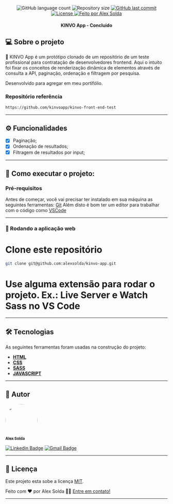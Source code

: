 <p align="center">
  <img alt="GitHub language count" src="https://img.shields.io/github/languages/count/alexsolda/kinvo-app">

  <img alt="Repository size" src="https://img.shields.io/github/repo-size/alexsolda/kinvo-app">
  
  <a href="https://github.com/alexsolda/kinvo-app/commits/developing">
    <img alt="GitHub last commit" src="https://img.shields.io/github/last-commit/alexsolda/kinvo-app">
  </a>
    
   
  <a href="https://github.com/alexsolda/kinvo-app/blob/main/LICENSE">
	<img alt="License" src="https://img.shields.io/github/license/alexsolda/kinvo-app">
  </a>

  <a href="https://www.linkedin.com/in/alexsolda/">
    <img alt="Feito por Alex Solda" src="https://img.shields.io/badge/feito%20por-Alex-Solda">
  </a>
 
  
 
</p>

<h4 align="center"> 
  KINVO App - Concluído
</h4>




## 💻 Sobre o projeto

:bank: KINVO App é um protótipo clonado de um repositório de um teste profissional para contratação de desenvolvedores frontend. Aqui o intuito foi fixar os conceitos de renderização dinâmica de elementos através de consulta a API, paginação, ordenação e filtragem por pesquisa.


Desenvolvido para agregar em meu portifólio.

### Repositório referência

```bash
https://github.com/kinvoapp/kinvo-front-end-test
```

---

## ⚙️ Funcionalidades

- [x] Paginação;
- [x] Ordenação de resultados;
- [x] Filtragem de resultados por input;

---


## 🚀 Como executar o projeto:

### Pré-requisitos

Antes de começar, você vai precisar ter instalado em sua máquina as seguintes ferramentas:
[Git](https://git-scm.com)
Além disto é bom ter um editor para trabalhar com o código como [VSCode](https://code.visualstudio.com/)

---

### 🧭 Rodando a aplicação web


# Clone este repositório
```bash
git clone git@github.com:alexsolda/kinvo-app.git
```

# Use alguma extensão para rodar o projeto. Ex.: Live Server e Watch Sass no VS Code

---

## 🛠 Tecnologias

As seguintes ferramentas foram usadas na construção do projeto:


-   **[HTML](https://developer.mozilla.org/pt-BR/docs/Web/HTML)**
-   **[CSS](https://developer.mozilla.org/pt-BR/docs/Web/CSS)**
-   **[SASS](https://sass-lang.com/)**
-   **[JAVASCRIPT](https://developer.mozilla.org/pt-BR/docs/Web/JavaScript)**

---

## 🦸 Autor

<a href="https://www.linkedin.com/in/alexsolda/">
 <img style="border-radius: 50%;" src="https://avatars.githubusercontent.com/u/62905501?s=400&u=7428ae3671383502899fdcdd32952de1dc61a4c6&v=4" width="100px;" alt=""/>
 <br />
 <sub><b>Alex Solda</b></sub></a> 
 <br />

[![Linkedin Badge](https://img.shields.io/badge/-Alex-blue?style=flat-square&logo=Linkedin&logoColor=white&link=https://www.linkedin.com/in/alexsolda/)](https://www.linkedin.com/in/alexsolda/) 
[![Gmail Badge](https://img.shields.io/badge/-alexsoldaa@gmail.com-c14438?style=flat-square&logo=Gmail&logoColor=white&link=mailto:alexsoldaa@gmail.com)](mailto:alexsoldaa@gmail.com)

---

## 📝 Licença

Este projeto esta sobe a licença [MIT](https://github.com/alexsolda/kinvo-app/blob/main/LICENSE).

Feito com ❤️ por Alex Solda 👋🏽 [Entre em contato!](https://www.linkedin.com/in/alexsolda/)

---
